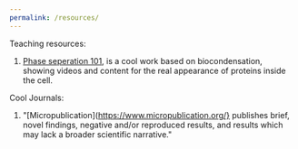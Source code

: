 ```yaml
---
permalink: /resources/
---
```


Teaching resources:

1. [Phase seperation 101](https://animationlab.utah.edu/phase-separation), is a cool work based on biocondensation, showing videos and content for the real appearance of proteins inside the cell.

Cool Journals:
1. "[Micropublication](https://www.micropublication.org/} publishes brief, novel findings, negative and/or reproduced results, and results which may lack a broader scientific narrative."
